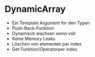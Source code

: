 # DynamicArray

- Ein Template Argument for den Typen
- Push-Back-Funktion
- Dynamisch wachsen wenn voll
- Keine Memory Leaks
- Löschen von elementen per index
- Get Funktion/Operatorper index